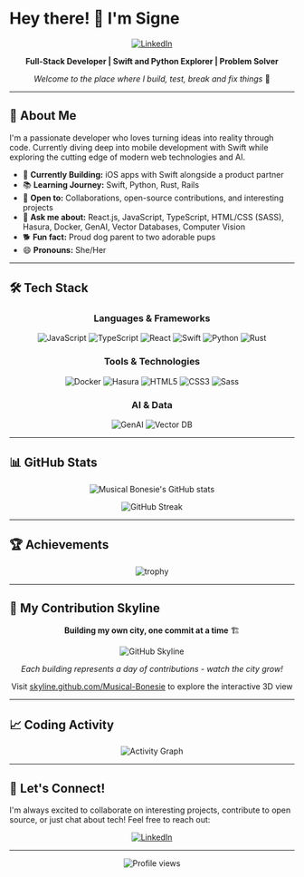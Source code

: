 # Hey there! 👋 I'm Signe

<div align="center">
  
[![LinkedIn](https://img.shields.io/badge/LinkedIn-Connect-0077B5?style=for-the-badge&logo=linkedin&logoColor=white)](https://www.linkedin.com/in/signekurczaba/)

**Full-Stack Developer | Swift and Python Explorer | Problem Solver**

*Welcome to the place where I build, test, break and fix things* 🚀

</div>

---

## 🎯 About Me

I'm a passionate developer who loves turning ideas into reality through code. Currently diving deep into mobile development with Swift while exploring the cutting edge of modern web technologies and AI.

- 🎨 **Currently Building:** iOS apps with Swift alongside a product partner
- 📚 **Learning Journey:** Swift, Python, Rust, Rails
- 🤝 **Open to:** Collaborations, open-source contributions, and interesting projects
- 💬 **Ask me about:** React.js, JavaScript, TypeScript, HTML/CSS (SASS), Hasura, Docker, GenAI, Vector Databases, Computer Vision
- 🐕 **Fun fact:** Proud dog parent to two adorable pups
- 😄 **Pronouns:** She/Her

---

## 🛠️ Tech Stack

<div align="center">

### Languages & Frameworks
![JavaScript](https://img.shields.io/badge/JavaScript-F7DF1E?style=for-the-badge&logo=javascript&logoColor=black)
![TypeScript](https://img.shields.io/badge/TypeScript-3178C6?style=for-the-badge&logo=typescript&logoColor=white)
![React](https://img.shields.io/badge/React-61DAFB?style=for-the-badge&logo=react&logoColor=black)
![Swift](https://img.shields.io/badge/Swift-FA7343?style=for-the-badge&logo=swift&logoColor=white)
![Python](https://img.shields.io/badge/Python-3776AB?style=for-the-badge&logo=python&logoColor=white)
![Rust](https://img.shields.io/badge/Rust-000000?style=for-the-badge&logo=rust&logoColor=white)

### Tools & Technologies
![Docker](https://img.shields.io/badge/Docker-2496ED?style=for-the-badge&logo=docker&logoColor=white)
![Hasura](https://img.shields.io/badge/Hasura-1EB4D4?style=for-the-badge&logo=hasura&logoColor=white)
![HTML5](https://img.shields.io/badge/HTML5-E34F26?style=for-the-badge&logo=html5&logoColor=white)
![CSS3](https://img.shields.io/badge/CSS3-1572B6?style=for-the-badge&logo=css3&logoColor=white)
![Sass](https://img.shields.io/badge/Sass-CC6699?style=for-the-badge&logo=sass&logoColor=white)

### AI & Data
![GenAI](https://img.shields.io/badge/GenAI-412991?style=for-the-badge&logo=openai&logoColor=white)
![Vector DB](https://img.shields.io/badge/Vector_DB-FF6B6B?style=for-the-badge&logo=database&logoColor=white)

</div>

---

## 📊 GitHub Stats

<div align="center">

![Musical Bonesie's GitHub stats](https://github-readme-stats.vercel.app/api?username=Musical-Bonesie&count_private=true&show_icons=true&theme=dracula&hide_border=true&bg_color=0D1117)

![GitHub Streak](https://github-readme-streak-stats.herokuapp.com/?user=Musical-Bonesie&theme=dracula&hide_border=true&background=0D1117)

</div>

---

## 🏆 Achievements

<div align="center">

![trophy](https://github-profile-trophy.vercel.app/?username=Musical-Bonesie&theme=dracula&no-frame=true&row=1&column=6&margin-w=15&margin-h=15)

</div>

---

## 🌆 My Contribution Skyline

<div align="center">

**Building my own city, one commit at a time** 🏗️

![GitHub Skyline](https://skyline.github.com/Musical-Bonesie/2024.png)

*Each building represents a day of contributions - watch the city grow!*

Visit [skyline.github.com/Musical-Bonesie](https://skyline.github.com/Musical-Bonesie/2024) to explore the interactive 3D view

</div>

---

## 📈 Coding Activity

<div align="center">

![Activity Graph](https://github-readme-activity-graph.vercel.app/graph?username=Musical-Bonesie&theme=dracula&hide_border=true&bg_color=0D1117)

</div>

---

## 💼 Let's Connect!

I'm always excited to collaborate on interesting projects, contribute to open source, or just chat about tech! Feel free to reach out:

<div align="center">

[![LinkedIn](https://img.shields.io/badge/LinkedIn-Let's_Connect-0077B5?style=for-the-badge&logo=linkedin&logoColor=white)](https://www.linkedin.com/in/signekurczaba/)

</div>

---

<div align="center">
  <img src="https://komarev.com/ghpvc/?username=Musical-Bonesie&color=blueviolet&style=for-the-badge" alt="Profile views" />
</div>
